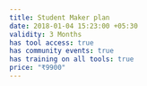 ```yaml
---
title: Student Maker plan
date: 2018-01-04 15:23:00 +05:30
validity: 3 Months
has tool access: true
has community events: true
has training on all tools: true
price: "₹9900"
---
```


